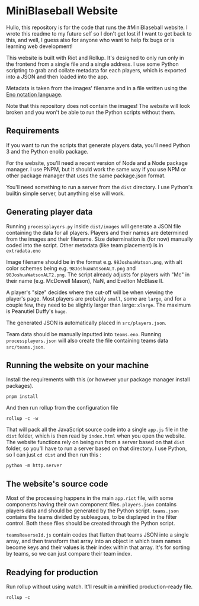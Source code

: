 # MiniBlaseball Website
Hullo, this repository is for the code that runs the #MiniBlaseball website. I wrote this readme to my future self so I don't get lost if I want to get back to this, and well, I guess also for anyone who want to help fix bugs or is learning web development!

This website is built with Riot and Rollup. It's designed to only run only in the frontend from a single file and a single address. I use some Python scripting to grab and collate metadata for each players, which is exported into a JSON and then loaded into the app. 

Metadata is taken from the images' filename and in a file written using the [Eno notation language](https://eno-lang.org/).

Note that this repository does not contain the images! The website will look broken and you won't be able to run the Python scripts without them.

## Requirements
If you want to run the scripts that generate players data, you'll need Python 3 and the Python enolib package.

For the website, you'll need a recent version of Node and a Node package manager. I use PNPM, but it should work the same way if you use NPM or other package manager that uses the same package.json format.

You'll need something to run a server from the `dist` directory. I use Python's builtin simple server, but anything else will work. 

## Generating player data
Running `processplayers.py` inside `dist/images` will generate a JSON file containing the data for all players. Players and their names are determined from the images and their filename. Size determination is (for now) manually coded into the script. Other metadata (like team placement) is in `extradata.eno`

Image filename should be in the format e.g. `98JoshuaWatson.png`, with alt color schemes being e.g. `98JoshuaWatsonALT.png` and `98JoshuaWatsonALT2.png`. The script already adjusts for players with "Mc" in their name (e.g. McDowell Mason), NaN, and Evelton McBlase II.

A player's "size" decides where the cut-off will be when viewing the player's page. Most players are probably `small`, some are `large`, and for a couple few, they need to be slightly larger than large: `xlarge`. The maximum is Peanutiel Duffy's `huge`.

The generated JSON is automatically placed in `src/players.json`.

Team data should be manually inputted into `teams.eno`. Running `processplayers.json` will also create the file containing teams data `src/teams.json`. 

## Running the website on your machine
Install the requirements with this (or however your package manager install packages).

```
pnpm install
``` 

And then run rollup from the configuration file

```
rollup -c -w
```

That will pack all the JavaScript source code into a single `app.js` file in the `dist` folder, which is then read by `index.html` when you open the website. The website functions rely on being run from a server based on that `dist` folder, so you'll have to run a server based on that directory. I use Python, so I can just `cd dist` and then run this :

```
python -m http.server
```

## The website's source code
Most of the processing happens in the main `app.riot` file, with some components having their own component files. `players.json` contains players data and should be generated by the Python script. `teams.json` contains the teams divided by subleagues, to be displayed in the filter control. Both these files should be created through the Python script.

`teamsReverseId.js` contain codes that flatten that teams JSON into a single array, and then transform that array into an object in which team names become keys and their values is their index within that array. It's for sorting by teams, so we can just compare their team index.

## Readying for production
Run rollup without using watch. It'll result in a minified production-ready file.
```
rollup -c
```